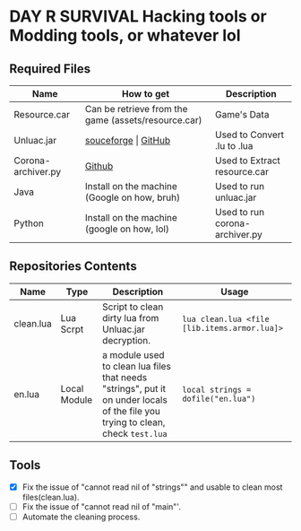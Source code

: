 # DAY R SURVIVAL Hacking tools or Modding tools, or whatever lol

## Required Files

| Name                    | How to get                                                                                              | Description |
| -----------             | -----------                                                                                             | ----------- |
| Resource.car            | Can be retrieve from the game (assets/resource.car)                                                     | Game's Data |
| Unluac.jar              | [souceforge](https://sourceforge.net/projects/unluac/) \| [GitHub](https://github.com/HansWessels/unluac)  | Used to Convert .lu to .lua | 
| Corona-archiver.py      | [Github](https://github.com/0BuRner/corona-archiver)                                                    | Used to Extract resource.car |
| Java                    | Install on the machine (Google on how, bruh)                                                            | Used to run unluac.jar |
| Python                  | Install on the machine (google on how, lol)                                                             | Used to run corona-archiver.py |

## Repositories Contents
| Name      | Type      | Description                                                                                                                   | Usage                                      |
|-----------|-----------|-------------------------------------------------------------------------------------------------------------------------------|--------------------------------------------|
| clean.lua | Lua Scrpt | Script to clean dirty lua from Unluac.jar decryption.                                                                         | `lua clean.lua <file [lib.items.armor.lua]>` |
| en.lua    | Local Module   | a module used to clean lua files that needs "strings", put it on under locals of the file you trying to clean, check `test.lua` | `local strings = dofile("en.lua")`           |

## Tools
- [x] Fix the issue of "cannot read nil of "strings"" and usable to clean most files(clean.lua).
- [ ] Fix the issue of "cannot read nil of "main"'.
- [ ] Automate the cleaning process.
